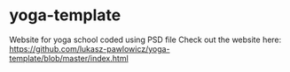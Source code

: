 # yoga-template
Website for yoga school coded using PSD file
Check out the website here:
https://github.com/lukasz-pawlowicz/yoga-template/blob/master/index.html
